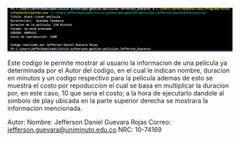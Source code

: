 ![alt text](image.png)

Este codigo le permite mostrar al usuario la informacion de una pelicula ya determinada por el Autor del codigo, en el cual le indican nombre, duracion en minutos y un codigo respectivo para la pelicula ademas de esto se muestra el costo por repoduccion el cual se basa en multiplicar la duracion por, en este caso, 10 que seria el costo; a la hora de ejecutarlo dandole al simbolo de play ubicada en la parte superior derecha se mostrara la informacion mencionada.

Autor: 
Nombre: Jefferson Daniel Guevara Rojas 
Correo: jefferson.guevara@uniminuto.edu.co
NRC: 10-74169

